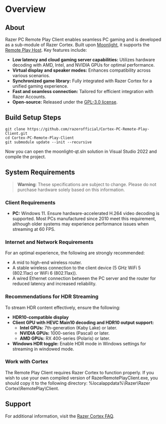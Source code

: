 # Overview

## About
Razer PC Remote Play Client enables seamless PC gaming and is developed as a sub-module of Razer Cortex. Built upon [Moonlight](https://github.com/moonlight-stream/moonlight-qt), it supports the [Remote Play Host](https://www.razer.com/cortex). Key features include:

- **Low latency and cloud gaming server capabilities:** Utilizes hardware decoding with AMD, Intel, and NVIDIA GPUs for optimal performance.
- **Virtual display and speaker modes:** Enhances compatibility across various scenarios.
- **Synchronized game library:** Fully integrated with Razer Cortex for a unified gaming experience.
- **Fast and seamless connection:** Tailored for efficient integration with Razer Accounts.
- **Open-source:** Released under the [GPL-3.0 license](https://www.razer.com/cortex).

## Build Setup Steps
```
git clone https://github.com/razerofficial/Cortex-PC-Remote-Play-Client.git
cd Cortex-PC-Remote-Play-Client
git submodule update --init --recursive
```
Now you can open the moonlight-qt.sln solution in Visual Studio 2022 and compile the project.

## System Requirements

> **Warning**: These specifications are subject to change. Please do not purchase hardware solely based on this information.

### Client Requirements

- **PC:** Windows 11. Ensure hardware-accelerated H.264 video decoding is supported. Most PCs manufactured since 2010 meet this requirement, although older systems may experience performance issues when streaming at 60 FPS.

### Internet and Network Requirements

For an optimal experience, the following are strongly recommended:

- A mid to high-end wireless router.
- A stable wireless connection to the client device (5 GHz WiFi 5 (802.11ac) or WiFi 6 (802.11ax)).
- A wired Ethernet connection between the PC server and the router for reduced latency and increased reliability.

### Recommendations for HDR Streaming

To stream HDR content effectively, ensure the following:

- **HDR10-compatible display**
- **Client GPU with HEVC Main10 decoding and HDR10 output support:**
  - **Intel GPUs:** 7th-generation (Kaby Lake) or later.
  - **NVIDIA GPUs:** 1000-series (Pascal) or later.
  - **AMD GPUs:** RX 400-series (Polaris) or later.
- **Windows HDR toggle:** Enable HDR mode in Windows settings for streaming in windowed mode.

### Work with Cortex
The Remote Play Client requires Razer Cortex to function properly. If you wish to use your own compiled version of RazerRemotePlayClient.exe, you should copy it to the following directory: %localappdata%\Razer\Razer Cortex\RemotePlay\Client.

## Support

For additional information, visit the [Razer Cortex FAQ](https://mysupport.razer.com/app/answers/detail/a_id/6104/~/razer-cortex-10-support-%26-faqs).

